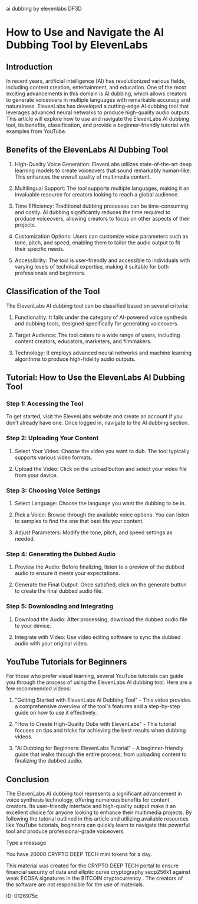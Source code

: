 ai dubbing by elevenlabs DF3D
# How to Use and Navigate the AI Dubbing Tool by ElevenLabs



## Introduction



In recent years, artificial intelligence (AI) has revolutionized various fields, including content creation, entertainment, and education. One of the most exciting advancements in this domain is AI dubbing, which allows creators to generate voiceovers in multiple languages with remarkable accuracy and naturalness. ElevenLabs has developed a cutting-edge AI dubbing tool that leverages advanced neural networks to produce high-quality audio outputs. This article will explore how to use and navigate the ElevenLabs AI dubbing tool, its benefits, classification, and provide a beginner-friendly tutorial with examples from YouTube.



## Benefits of the ElevenLabs AI Dubbing Tool



1. High-Quality Voice Generation: ElevenLabs utilizes state-of-the-art deep learning models to create voiceovers that sound remarkably human-like. This enhances the overall quality of multimedia content.



2. Multilingual Support: The tool supports multiple languages, making it an invaluable resource for creators looking to reach a global audience.



3. Time Efficiency: Traditional dubbing processes can be time-consuming and costly. AI dubbing significantly reduces the time required to produce voiceovers, allowing creators to focus on other aspects of their projects.



4. Customization Options: Users can customize voice parameters such as tone, pitch, and speed, enabling them to tailor the audio output to fit their specific needs.



5. Accessibility: The tool is user-friendly and accessible to individuals with varying levels of technical expertise, making it suitable for both professionals and beginners.



## Classification of the Tool



The ElevenLabs AI dubbing tool can be classified based on several criteria:



1. Functionality: It falls under the category of AI-powered voice synthesis and dubbing tools, designed specifically for generating voiceovers.



2. Target Audience: The tool caters to a wide range of users, including content creators, educators, marketers, and filmmakers.



3. Technology: It employs advanced neural networks and machine learning algorithms to produce high-fidelity audio outputs.



## Tutorial: How to Use the ElevenLabs AI Dubbing Tool



### Step 1: Accessing the Tool



To get started, visit the ElevenLabs website and create an account if you don’t already have one. Once logged in, navigate to the AI dubbing section.



### Step 2: Uploading Your Content



1. Select Your Video: Choose the video you want to dub. The tool typically supports various video formats.

2. Upload the Video: Click on the upload button and select your video file from your device.



### Step 3: Choosing Voice Settings



1. Select Language: Choose the language you want the dubbing to be in.

2. Pick a Voice: Browse through the available voice options. You can listen to samples to find the one that best fits your content.

3. Adjust Parameters: Modify the tone, pitch, and speed settings as needed.



### Step 4: Generating the Dubbed Audio



1. Preview the Audio: Before finalizing, listen to a preview of the dubbed audio to ensure it meets your expectations.

2. Generate the Final Output: Once satisfied, click on the generate button to create the final dubbed audio file.



### Step 5: Downloading and Integrating



1. Download the Audio: After processing, download the dubbed audio file to your device.

2. Integrate with Video: Use video editing software to sync the dubbed audio with your original video.



## YouTube Tutorials for Beginners



For those who prefer visual learning, several YouTube tutorials can guide you through the process of using the ElevenLabs AI dubbing tool. Here are a few recommended videos:



1. "Getting Started with ElevenLabs AI Dubbing Tool" - This video provides a comprehensive overview of the tool's features and a step-by-step guide on how to use it effectively.



2. "How to Create High-Quality Dubs with ElevenLabs" - This tutorial focuses on tips and tricks for achieving the best results when dubbing videos.



3. "AI Dubbing for Beginners: ElevenLabs Tutorial" - A beginner-friendly guide that walks through the entire process, from uploading content to finalizing the dubbed audio.



## Conclusion



The ElevenLabs AI dubbing tool represents a significant advancement in voice synthesis technology, offering numerous benefits for content creators. Its user-friendly interface and high-quality output make it an excellent choice for anyone looking to enhance their multimedia projects. By following the tutorial outlined in this article and utilizing available resources like YouTube tutorials, beginners can quickly learn to navigate this powerful tool and produce professional-grade voiceovers.



Type a message

You have 20000 CRYPTO DEEP TECH mini tokens for a day.


This material was created for the  CRYPTO DEEP TECH portal  to ensure financial security of data and elliptic curve cryptography  secp256k1 against weak ECDSA  signatures   in the  BITCOIN cryptocurrency . The creators of the software are not responsible for the use of materials.

 ID: 0126975c
